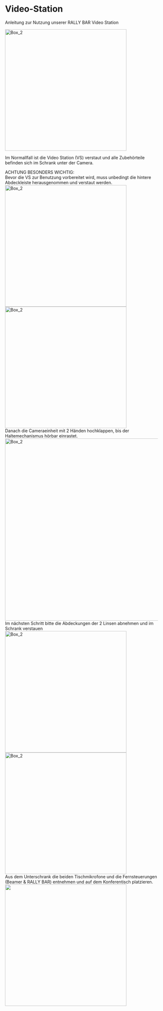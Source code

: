 # Video-Station
Anleitung zur Nutzung unserer RALLY BAR Video Station

<img width="400" alt="Box_2" src="https://github.com/makerspace-wi/Video-Station/assets/42463588/6aa6548d-17a6-4bee-b7f9-b8c1a0a21f26">

Im Normallfall ist die Video Station (VS) verstaut und alle Zubehörteile befinden sich im Schrank unter der Camera.

ACHTUNG BESONDERS WICHTIG:<br>Bevor die VS zur Benutzung vorbereitet wird, muss unbedingt die hintere Abdeckleiste herausgenommen und verstaut werden.
<br>
<img width="400" alt="Box_2" src="https://github.com/makerspace-wi/Video-Station/assets/42463588/81126fa9-84d1-4a37-a64d-66546f52fdc6"><img width="400" alt="Box_2" src="https://github.com/makerspace-wi/Video-Station/assets/42463588/b03de421-ca90-4040-9b20-0db0bcbefa2a">
<br>Danach die Cameraeinheit mit 2 Händen hochklappen, bis der Haltemechanismus hörbar einrastet.
<br>
<img width="600" alt="Box_2" src="https://github.com/makerspace-wi/Video-Station/assets/42463588/16d82d46-f2f5-4ba8-b351-dded89e707d5"><br>Im nächsten Schritt bitte die Abdeckungen der 2 Linsen abnehmen und im Schrank verstauen<br>
<img width="400" alt="Box_2" src="https://github.com/makerspace-wi/Video-Station/assets/42463588/e915e463-75de-4789-bd64-9496b1e28a1d"><img width="400" alt="Box_2" src="https://github.com/makerspace-wi/Video-Station/assets/42463588/cf03dc49-3e47-44d5-8060-15191cafe794">
<br>
Aus dem Unterschrank die beiden Tischmikrofone und die Fernsteuerungen (Beamer & RALLY BAR) entnehmen und auf dem Konferentisch platzieren.
<br>
<img width="400" src="https://github.com/makerspace-wi/Video-Station/assets/42463588/6f0a0488-0999-4d29-8db8-78f2f2a0b00c">
